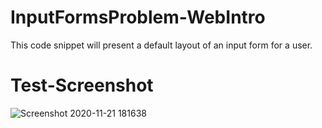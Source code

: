 # InputFormsProblem-WebIntro
This code snippet will present a default layout of an input form for a user.
# Test-Screenshot
![Screenshot 2020-11-21 181638](https://user-images.githubusercontent.com/71806052/99880658-dcdb0a80-2c3a-11eb-9689-b852ac93bd71.png)
